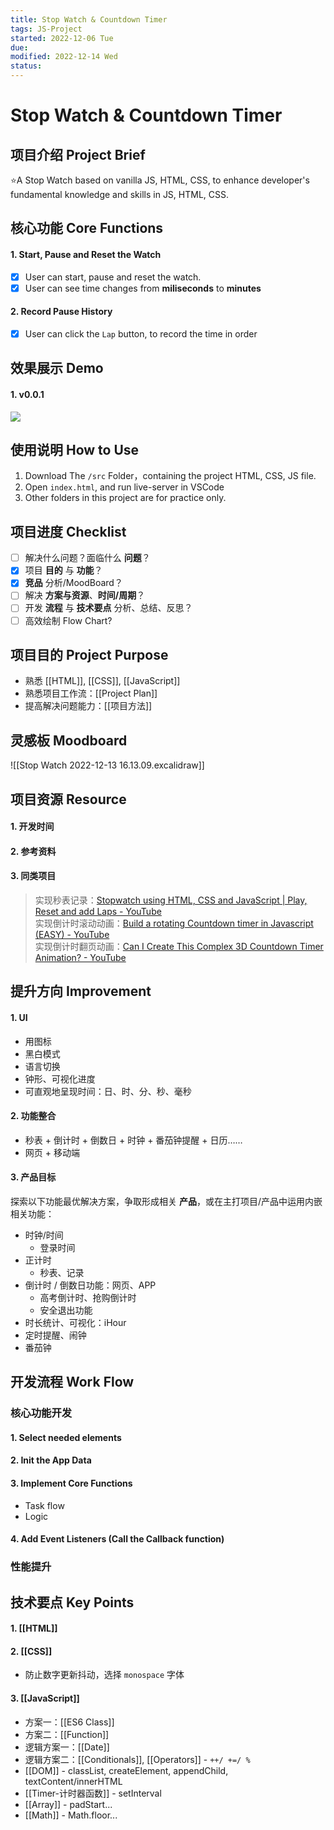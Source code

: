 ```yaml
---
title: Stop Watch & Countdown Timer
tags: JS-Project  
started: 2022-12-06 Tue
due: 
modified: 2022-12-14 Wed
status: 
---
```

# Stop Watch & Countdown Timer
## 项目介绍 Project Brief
⭐A Stop Watch based on vanilla JS, HTML, CSS, to enhance developer's fundamental knowledge and skills in JS, HTML, CSS.
## 核心功能 Core Functions
#### 1. Start, Pause and Reset the Watch
- [x] User can start, pause and reset the watch.
- [x] User can see time changes from **miliseconds** to **minutes**
#### 2. Record Pause History
- [x] User can click the `Lap` button, to record the time in order
## 效果展示 Demo
#### 1. v0.0.1
![](https://cdn.nlark.com/yuque/0/2022/gif/29677165/1671015466596-c8c189fd-1b12-41a1-9d3d-057c103629b7.gif)
## 使用说明 How to Use
1. Download The `/src` Folder，containing the project HTML, CSS, JS file.
2. Open `index.html`, and run live-server in VSCode
3. Other folders in this project are for practice only. 
## 项目进度 Checklist
- [ ] 解决什么问题？面临什么 **问题**？
- [x] 项目 **目的** 与 **功能**？
- [x] **竞品** 分析/MoodBoard？
- [ ] 解决 **方案与资源**、**时间/周期**？
- [ ] 开发 **流程** 与 **技术要点** 分析、总结、反思？
- [ ] 高效绘制 Flow Chart?
## 项目目的 Project Purpose
- 熟悉 [[HTML]], [[CSS]], [[JavaScript]] 
- 熟悉项目工作流：[[Project Plan]]
- 提高解决问题能力：[[项目方法]]
## 灵感板 Moodboard
![[Stop Watch 2022-12-13 16.13.09.excalidraw]]
## 项目资源 Resource
#### 1. 开发时间
#### 2. 参考资料
#### 3. 同类项目
>实现秒表记录：[Stopwatch using HTML, CSS and JavaScript | Play, Reset and add Laps - YouTube](https://www.youtube.com/watch?v=2TLjO0MlBLg)  
>实现倒计时滚动动画：[Build a rotating Countdown timer in Javascript (EASY) - YouTube](https://www.youtube.com/watch?v=VqToCBmqq6w&list=PLWzGaZzzTKsewuFLazXSDDZa9wbEkBoay)  
>实现倒计时翻页动画：[Can I Create This Complex 3D Countdown Timer Animation? - YouTube](https://www.youtube.com/watch?v=p_6IuhmBsfc)
## 提升方向 Improvement
#### 1. UI
- 用图标
- 黑白模式
- 语言切换
- 钟形、可视化进度
- 可直观地呈现时间：日、时、分、秒、毫秒
#### 2. 功能整合
- 秒表 + 倒计时 + 倒数日 + 时钟 + 番茄钟提醒 + 日历……
- 网页 + 移动端
#### 3. 产品目标
探索以下功能最优解决方案，争取形成相关 **产品**，或在主打项目/产品中运用内嵌相关功能：
- 时钟/时间
	- 登录时间
- 正计时
	- 秒表、记录
- 倒计时 / 倒数日功能：网页、APP
	- 高考倒计时、抢购倒计时
	- 安全退出功能
- 时长统计、可视化：iHour
- 定时提醒、闹钟
- 番茄钟
## 开发流程 Work Flow
### 核心功能开发
#### 1. Select needed elements
#### 2. Init the App Data
#### 3. Implement Core Functions
- Task flow 
- Logic
#### 4. Add Event Listeners (Call the Callback function)
### 性能提升
## 技术要点 Key Points
#### 1. [[HTML]]
#### 2. [[CSS]]
- 防止数字更新抖动，选择 `monospace` 字体
#### 3. [[JavaScript]]
- 方案一：[[ES6 Class]]
- 方案二：[[Function]]
- 逻辑方案一：[[Date]]
- 逻辑方案二：[[Conditionals]], [[Operators]] - `++/ +=/ %`
- [[DOM]] - classList, createElement, appendChild, textContent/innerHTML
- [[Timer-计时器函数]] - setInterval
- [[Array]] - padStart...
- [[Math]] - Math.floor... 
